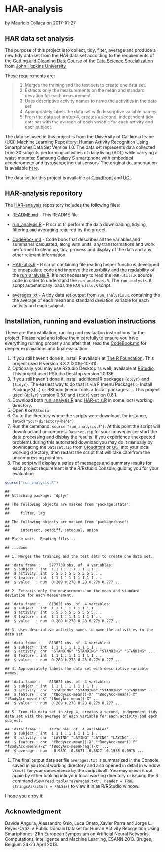 HAR-analysis
================
by Maurício Collaça
on 2017-01-27

HAR data set analysis
---------------------

The purpose of this project is to collect, tidy, filter, average and produce a new tidy data set from the HAR data set according to the requirements of the [Getting and Cleaning Data Course](https://www.coursera.org/learn/data-cleaning/home) of the [Data Science Specialization](https://www.coursera.org/specializations/jhu-data-science) from [John Hopkins University](https://www.jhu.edu/).

These requirements are:

> 1.  Merges the training and the test sets to create one data set.
> 2.  Extracts only the measurements on the mean and standard deviation for each measurement.
> 3.  Uses descriptive activity names to name the activities in the data set
> 4.  Appropriately labels the data set with descriptive variable names.
> 5.  From the data set in step 4, creates a second, independent tidy data set with the average of each variable for each activity and each subject.

The data set used in this project is from the University of California Irvine (UCI) Machine Learning Repository: Human Activity Recognition Using Smartphones Data Set Version 1.0. The data set represents data collected from 30 subjects performing activities of daily living (ADL) while carrying a waist-mounted Samsung Galaxy S smartphone with embedded accelerometer and gyroscope inertial sensors. The original documentation is available [here](http://archive.ics.uci.edu/ml/datasets/Human+Activity+Recognition+Using+Smartphones).

The data set for this project is available at [Cloudfront](https://d396qusza40orc.cloudfront.net/getdata%2Fprojectfiles%2FUCI%20HAR%20Dataset.zip) and [UCI](http://archive.ics.uci.edu/ml/machine-learning-databases/00240/UCI%20HAR%20Dataset.zip).

HAR-analysis repository
-----------------------

The [HAR-analysis](https://github.com/mauriciocramos/HAR-analysis) repository includes the following files:

-   [README.md](https://github.com/mauriciocramos/HAR-analysis/blob/master/README.md) - This README file.

-   [run\_analysis.R](https://github.com/mauriciocramos/HAR-analysis/blob/master/run_analysis.R) - R script to perform the data downloading, tidying, filtering and averaging required by the project.

-   [CodeBook.md](https://github.com/mauriciocramos/HAR-analysis/blob/master/CodeBook.md) - Code book that describes all the variables and summaries calculated, along with units, any transformations and work performed to clean up, tidy, process and display of the data and any other relevant information.

-   [HAR-utils.R](https://github.com/mauriciocramos/HAR-analysis/blob/master/HAR-utils.R) - R script containing file reading helper functions developed to encapsulate code and improve the reusability and the readability of the [run\_analysis.R](https://github.com/mauriciocramos/HAR-analysis/blob/master/run_analysis.R). It's not necessary to read the `HAR-utils.R` source code in order to understand the `run_analysis.R`. The `run_analysis.R` script automatically loads the `HAR-utils.R` script.

-   [averages.txt](https://github.com/mauriciocramos/HAR-analysis/blob/master/averages.txt) - A tidy data set output from `run_analysis.R`, containing the the average of each mean and standard deviation variable for each activity and each subject.

Installation, running and evaluation instructions
-------------------------------------------------

These are the installation, running and evaluation instructions for the project. Please read and follow them carefully to ensure you have everything running properly and after that, read the [CodeBook.md](https://github.com/mauriciocramos/HAR-analysis/blob/master/CodeBook.md) for deeper explanations and final evaluation.

1.  If you still haven't done it, install R available at [The R Foundation](https://www.r-project.org/). This project used R version 3.3.2 (2016-10-31).
2.  Optionally, you may use RStudio Desktop as well, available at [RStudio](https://www.rstudio.com/). This project used RStudio Desktop version 1.0.136.
3.  If you still haven't done it, install additional R packages `{dplyr}` and `{tidyr}`. The easiest way to do that is via R (menu Packages &gt; Install Package(s)...) or RStudio (menu Tools &gt; Install packages...). This project used `{dplyr}` version 0.5.0 and `{tidr}` version 0.6.1.
4.  Download both [run\_analysis.R](https://raw.githubusercontent.com/mauriciocramos/HAR-analysis/master/run_analysis.R) and [HAR-utils.R](https://raw.githubusercontent.com/mauriciocramos/HAR-analysis/master/HAR-utils.R) in some local working directory.
5.  Open `R` or `RStudio`
6.  Go to the directory where the scripts were download, for instance, `setwd("your-directory-here")`
7.  Run the command: `source("run_analysis.R")`. At this point the script will download and uncompress `Dataset.zip` for your convenience, start the data processing and display the results. If you experience unexpected problems during this automated download you may do it manually by downloading the `Dataset.zip` from [Cloudfront](https://d396qusza40orc.cloudfront.net/getdata%2Fprojectfiles%2FUCI%20HAR%20Dataset.zip) or [UCI](http://archive.ics.uci.edu/ml/machine-learning-databases/00240/UCI%20HAR%20Dataset.zip) into your local working directory, then restart the script that will take care from the uncompressing point on.
8.  The script will display a series of messages and summary results for each project requirement in the R/Rstudio Console, guiding you for your evaluation:

``` r
source("run_analysis.R")
```

    ## 
    ## Attaching package: 'dplyr'

    ## The following objects are masked from 'package:stats':
    ## 
    ##     filter, lag

    ## The following objects are masked from 'package:base':
    ## 
    ##     intersect, setdiff, setequal, union

    ## Plese wait.  Reading files...

    ## ...done

    ## 1. Merges the training and the test sets to create one data set.

    ## 'data.frame':    5777739 obs. of  4 variables:
    ##  $ subject : int  1 1 1 1 1 1 1 1 1 1 ...
    ##  $ activity: int  5 5 5 5 5 5 5 5 5 5 ...
    ##  $ feature : int  1 1 1 1 1 1 1 1 1 1 ...
    ##  $ value   : num  0.289 0.278 0.28 0.279 0.277 ...

    ## 2. Extracts only the measurements on the mean and standard deviation for each measurement.

    ## 'data.frame':    813621 obs. of  4 variables:
    ##  $ subject : int  1 1 1 1 1 1 1 1 1 1 ...
    ##  $ activity: int  5 5 5 5 5 5 5 5 5 5 ...
    ##  $ feature : int  1 1 1 1 1 1 1 1 1 1 ...
    ##  $ value   : num  0.289 0.278 0.28 0.279 0.277 ...

    ## 3. Uses descriptive activity names to name the activities in the data set

    ## 'data.frame':    813621 obs. of  4 variables:
    ##  $ subject : int  1 1 1 1 1 1 1 1 1 1 ...
    ##  $ activity: chr  "STANDING" "STANDING" "STANDING" "STANDING" ...
    ##  $ feature : int  1 1 1 1 1 1 1 1 1 1 ...
    ##  $ value   : num  0.289 0.278 0.28 0.279 0.277 ...

    ## 4. Appropriately labels the data set with descriptive variable names.

    ## 'data.frame':    813621 obs. of  4 variables:
    ##  $ subject : int  1 1 1 1 1 1 1 1 1 1 ...
    ##  $ activity: chr  "STANDING" "STANDING" "STANDING" "STANDING" ...
    ##  $ feature : chr  "tBodyAcc-mean()-X" "tBodyAcc-mean()-X" "tBodyAcc-mean()-X" "tBodyAcc-mean()-X" ...
    ##  $ value   : num  0.289 0.278 0.28 0.279 0.277 ...

    ## 5. From the data set in step 4, creates a second, independent tidy data set with the average of each variable for each activity and each subject.

    ## 'data.frame':    14220 obs. of  4 variables:
    ##  $ subject : int  1 1 1 1 1 1 1 1 1 1 ...
    ##  $ activity: chr  "LAYING" "LAYING" "LAYING" "LAYING" ...
    ##  $ feature : chr  "fBodyAcc-mean()-X" "fBodyAcc-mean()-Y" "fBodyAcc-mean()-Z" "fBodyAcc-meanFreq()-X" ...
    ##  $ average : num  -0.9391 -0.8671 -0.8827 -0.1588 0.0975 ...

1.  The final output data set file `averages.txt` is summarized in the Console, saved in you local working directory and also opened in detail in window `View()` for your convenience by the script itself. You may check it out again by either looking into your local working directory or issuing the R command `View(read.table("averages.txt", header = TRUE, stringsAsFactors = FALSE))` to view it in an R/RStudio window.

I hope you enjoy it!

Acknowledgment
--------------

Davide Anguita, Alessandro Ghio, Luca Oneto, Xavier Parra and Jorge L. Reyes-Ortiz. A Public Domain Dataset for Human Activity Recognition Using Smartphones. 21th European Symposium on Artificial Neural Networks, Computational Intelligence and Machine Learning, ESANN 2013. Bruges, Belgium 24-26 April 2013.
